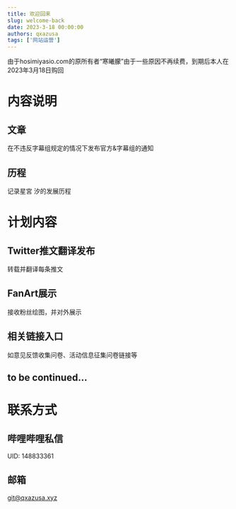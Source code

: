 ```yaml
---
title: 欢迎回来
slug: welcome-back
date: 2023-3-18 00:00:00
authors: qxazusa
tags: ['网站运营']
---
```

由于hosimiyasio.com的原所有者“寒曦朦”由于一些原因不再续费，到期后本人在2023年3月18日购回
<!--truncate-->
# 内容说明
## 文章
在不违反字幕组规定的情况下发布官方&字幕组的通知
## 历程
记录星宮 汐的发展历程
# 计划内容
## Twitter推文翻译发布
转载并翻译每条推文
## FanArt展示
接收粉丝绘图，并对外展示
## 相关链接入口
如意见反馈收集问卷、活动信息征集问卷链接等
## to be continued...
# 联系方式
## 哔哩哔哩私信
UID: 148833361
## 邮箱
[git@qxazusa.xyz](mailto:git@qxazusa.xyz)